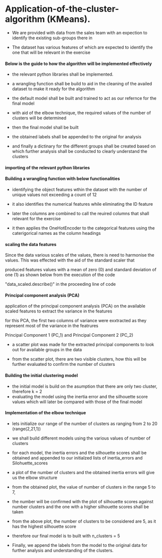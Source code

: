 # Application-of-the-cluster-algorithm (KMeans).

* We are provided with data from the sales team with an expection to identify the existing sub-groups there in
 
* The dataset has various features of which are expected to identify the one that will be relevant in the exercise

#### Below is the guide to how the algorithm will be implemented effectively

*  the relevant python libraries shall be implemented.

*  a wrangling function shall be build to aid in the cleaning of the availed dataset to make it ready for the algorithm

*  the default model shall be built and trained to act as our refernce for the final model

*  with aid of the elbow technique, the required values of the number of clusters will be determined

*  then the final model shall be built

*  the obtained labels shall be appended to the original for analysis

*  and finally a dictinary for the different groups shall be created based on which further analysis shall be conducted to clearly understand the clusters

#### importing of the relevant python libraries

#### Building a wrangling function with below functionalities

*  identifying the object features wthin the dataset with the number of unique values not exceeding a count of 12

* it also identifies the numerical features while eliminating the ID feature

* later the columns are combined to call the reuired columns that shall relevant for the exercise

* it then applies the OneHotEncoder to the categorical features using the caterigorical names as the column headings

#### scaling the data features

Since the data various scales of the values, there is need to harmonise the values. This was effected with the aid of the standard scaler that 

produced features values with a mean  of zero (0) and standard deviation of one (1) as shown below from the execution of the code 

"data_scaled.describe()" in the proceeding line of code

#### Principal component analysis (PCA)
application of the principal component analysis (PCA) on the available scaled features to extract the variance in the features

for this PCA, the first two columns of variance were exxtracted as they represent most of the variance in the featrures

Principal Component 1 (PC_1) and Principal Component 2 (PC_2)

* a scatter plot was made for the extracted principal components to look out for available groups in the data

* from the scatter plot, there are two visible clusters, how this will be further evaluated to confirm the number of clusters

#### Building the initial clustering model

* the initial model is build on the asumption that there are only two cluster, therefore k = 2
* evaluating the model using the inertia error and the silhouette score values which will later be compared with those of the final model

#### Implementation of the elbow technique

* lets initialize our range of the number of clusters as ranging from 2 to 20 (range(2,21,1))

* we shall build different models using the various values of number of clusters

* for each model, the inertia errors and the silhouette scores shall be obtained and appended to our initialzed lists of inertia_errors and Silohuette_scores
  
* a plot of the number of clusters and the obtained inertia errors will give us the elbow structure

* from the obtained plot, the value of number of clusters in the range 5 to 7,

* the number will be confirmed with the plot of silhouette scores against number clusters and the one with a higher silhouette scores shall be taken

* from the above plot, the number of clusters to be considered are 5, as it has the highest silhouette score

* therefore our final model is to built with n_clusters = 5

* Finally, we append the labels from the model to the original data for further analysis and understanding of the clusters.

